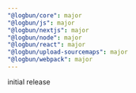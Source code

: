 ```yaml
---
"@logbun/core": major
"@logbun/js": major
"@logbun/nextjs": major
"@logbun/node": major
"@logbun/react": major
"@logbun/upload-sourcemaps": major
"@logbun/webpack": major
---
```


initial release
